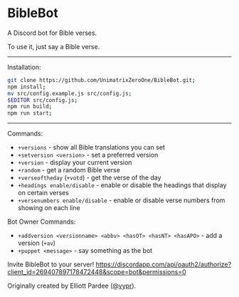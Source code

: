 # BibleBot
A Discord bot for Bible verses.

To use it, just say a Bible verse.

---

Installation:
```sh
git clone https://github.com/UnimatrixZeroOne/BibleBot.git;
npm install;
mv src/config.example.js src/config.js;
$EDITOR src/config.js;
npm run build;
npm run start;
```

---

Commands:

* `+versions` - show all Bible translations you can set
* `+setversion <version>` - set a preferred version
* `+version` - display your current version
* `+random` - get a random Bible verse
* `+verseoftheday` (`+votd`) - get the verse of the day
* `+headings enable/disable` - enable or disable the headings that display on certain verses
* `+versenumbers enable/disable` - enable or disable verse numbers from showing on each line

Bot Owner Commands:

* `+addversion <versionname> <abbv> <hasOT> <hasNT> <hasAPO>` - add a version (`+av`)
* `+puppet <message>` - say something as the bot

Invite BibleBot to your server! https://discordapp.com/api/oauth2/authorize?client_id=269407897178472448&scope=bot&permissions=0

Originally created by Elliott Pardee (@[vypr](https://github.com/vypr)).
